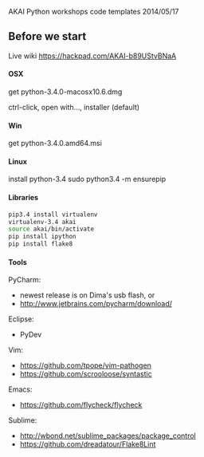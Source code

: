 AKAI Python workshops code templates 2014/05/17

## Before we start
Live wiki https://hackpad.com/AKAI-b89UStvBNaA

#### OSX
get python-3.4.0-macosx10.6.dmg

ctrl-click, open with..., installer (default)

#### Win
get python-3.4.0.amd64.msi

#### Linux
install python-3.4
sudo python3.4 -m ensurepip

#### Libraries
```sh
pip3.4 install virtualenv
virtualenv-3.4 akai
source akai/bin/activate
pip install ipython
pip install flake8
```

#### Tools
PyCharm:
* newest release is on Dima's usb flash, or
* http://www.jetbrains.com/pycharm/download/

Eclipse:
* PyDev

Vim:
* https://github.com/tpope/vim-pathogen 
* https://github.com/scrooloose/syntastic

Emacs:
* https://github.com/flycheck/flycheck

Sublime:
* http://wbond.net/sublime_packages/package_control
* https://github.com/dreadatour/Flake8Lint
